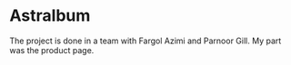 # Astralbum
The project is done in a team with Fargol Azimi and Parnoor Gill. My part was the product page.
